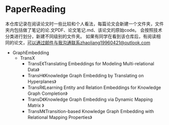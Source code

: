 # PaperReading
本仓库记录在阅读论文时一些比较和个人看法，每篇论文会新建一个文件夹，文件夹内包括做了笔记的论.文PDF、论文笔记.md、该论文的原始code。
会按照技术分类进行划分，新建不同级别的文件夹。
如果有同学在看到该仓库后，有阅读相同的论文，可以通过邮件与我沟通联系zhaoliang19960421@outlook.com

- GraphEmbedding
  - TransX
    - TransE《Translating Embeddings for Modeling Multi-relational Data》
    - TransH《Knowledge Graph Embedding by Translating on Hyperplanes》
    - TransR《Learning Entity and Relation Embeddings for Knowledge Graph Completion》
    - TransD《Knowledge Graph Embedding via Dynamic Mapping Matrix 》
    - TransM《Transition-based Knowledge Graph Embedding with Relational Mapping Properties》

